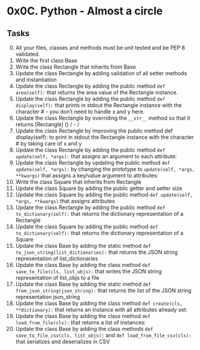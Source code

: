 # 0x0C. Python - Almost a circle
## Tasks
0. All your files, classes and methods must be unit tested and be PEP 8 validated.
1. Write the first class Base
2. Write the class Rectangle that inherits from Base
3. Update the class Rectangle by adding validation of all setter methods and instantiation
4. Update the class Rectangle by adding the public method `def area(self):` that returns the area value of the Rectangle instance.
5. Update the class Rectangle by adding the public method `def display(self):` that prints in stdout the Rectangle instance with the character # - you don’t need to handle x and y here.
6. Update the class Rectangle by overriding the `__str__` method so that it returns \[Rectangle\] (<id>) <x>/<y> - <width>/<height>
7. Update the class Rectangle by improving the public method def display(self): to print in stdout the Rectangle instance with the character # by taking care of x and y
8. Update the class Rectangle by adding the public method `def update(self, *args):` that assigns an argument to each attribute:
9. Update the class Rectangle by updating the public method `def update(self, *args):` by changing the prototype to `update(self, *args, **kwargs)` that assigns a key/value argument to attributes:
10. Write the class Square that inherits from Rectangle
11. Update the class Square by adding the public getter and setter size
12. Update the class Square by adding the public method `def update(self, *args, **kwargs)` that assigns attributes
13. Update the class Rectangle by adding the public method `def to_dictionary(self):` that returns the dictionary representation of a Rectangle
14. Update the class Square by adding the public method `def to_dictionary(self):` that returns the dictionary representation of a Square
15. Update the class Base by adding the static method `def to_json_string(list_dictionaries):` that returns the JSON string representation of list_dictionaries
16. Update the class Base by adding the class method `def save_to_file(cls, list_objs):` that writes the JSON string representation of list_objs to a file
17. Update the class Base by adding the static method `def from_json_string(json_string):` that returns the list of the JSON string representation json_string
18. Update the class Base by adding the class method `def create(cls, **dictionary):` that returns an instance with all attributes already set:
19. Update the class Base by adding the class method `def load_from_file(cls):` that returns a list of instances:
20. Update the class Base by adding the class methods `def save_to_file_csv(cls, list_objs):` and `def load_from_file_csv(cls):` that serializes and deserializes in CSV
